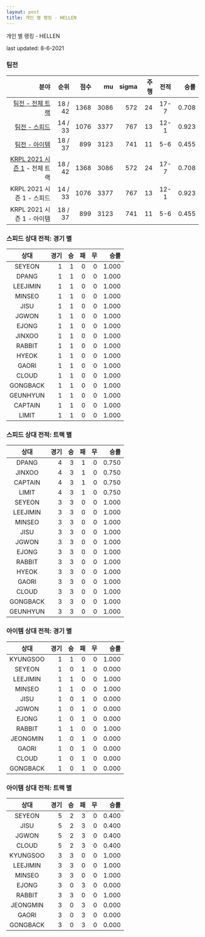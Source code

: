 ```yaml
---
layout: post
title: 개인 별 랭킹 - HELLEN
---
```



개인 별 랭킹 - HELLEN


last updated: 8-6-2021


### 팀전

| 분야 | 순위 | 점수 | mu | sigma | 주행 | 전적 | 승률 |
|---:|---:|---:|---:|---:|---:|:---:|---:|
| [팀전 - 전체 트랙](../team-full) | 18 / 42 | 1368 | 3086 | 572 | 24 | 17-7 | 0.708 |
| [팀전 - 스피드](../team-speed) | 14 / 33 | 1076 | 3377 | 767 | 13 | 12-1 | 0.923 |
| [팀전 - 아이템](../team-item) | 18 / 37 | 899 | 3123 | 741 | 11 | 5-6 | 0.455 |
| [KRPL 2021 시즌 1](../teams-t2021_1) - 전체 트랙 | 18 / 42 | 1368 | 3086 | 572 | 24 | 17-7 | 0.708 |
| KRPL 2021 시즌 1 - 스피드 | 14 / 33 | 1076 | 3377 | 767 | 13 | 12-1 | 0.923 |
| KRPL 2021 시즌 1 - 아이템 | 18 / 37 | 899 | 3123 | 741 | 11 | 5-6 | 0.455 |

### 스피드 상대 전적: 경기 별

| 상대 | 경기 | 승 | 패 | 무 | 승률 |
|:---:|---:|---:|---:|---:|---:|
| SEYEON | 1 | 1 | 0 | 0 | 1.000 |
| DPANG | 1 | 1 | 0 | 0 | 1.000 |
| LEEJIMIN | 1 | 1 | 0 | 0 | 1.000 |
| MINSEO | 1 | 1 | 0 | 0 | 1.000 |
| JISU | 1 | 1 | 0 | 0 | 1.000 |
| JGWON | 1 | 1 | 0 | 0 | 1.000 |
| EJONG | 1 | 1 | 0 | 0 | 1.000 |
| JINXOO | 1 | 1 | 0 | 0 | 1.000 |
| RABBIT | 1 | 1 | 0 | 0 | 1.000 |
| HYEOK | 1 | 1 | 0 | 0 | 1.000 |
| GAORI | 1 | 1 | 0 | 0 | 1.000 |
| CLOUD | 1 | 1 | 0 | 0 | 1.000 |
| GONGBACK | 1 | 1 | 0 | 0 | 1.000 |
| GEUNHYUN | 1 | 1 | 0 | 0 | 1.000 |
| CAPTAIN | 1 | 1 | 0 | 0 | 1.000 |
| LIMIT | 1 | 1 | 0 | 0 | 1.000 |

### 스피드 상대 전적: 트랙 별

| 상대 | 경기 | 승 | 패 | 무 | 승률 |
|:---:|---:|---:|---:|---:|---:|
| DPANG | 4 | 3 | 1 | 0 | 0.750 |
| JINXOO | 4 | 3 | 1 | 0 | 0.750 |
| CAPTAIN | 4 | 3 | 1 | 0 | 0.750 |
| LIMIT | 4 | 3 | 1 | 0 | 0.750 |
| SEYEON | 3 | 3 | 0 | 0 | 1.000 |
| LEEJIMIN | 3 | 3 | 0 | 0 | 1.000 |
| MINSEO | 3 | 3 | 0 | 0 | 1.000 |
| JISU | 3 | 3 | 0 | 0 | 1.000 |
| JGWON | 3 | 3 | 0 | 0 | 1.000 |
| EJONG | 3 | 3 | 0 | 0 | 1.000 |
| RABBIT | 3 | 3 | 0 | 0 | 1.000 |
| HYEOK | 3 | 3 | 0 | 0 | 1.000 |
| GAORI | 3 | 3 | 0 | 0 | 1.000 |
| CLOUD | 3 | 3 | 0 | 0 | 1.000 |
| GONGBACK | 3 | 3 | 0 | 0 | 1.000 |
| GEUNHYUN | 3 | 3 | 0 | 0 | 1.000 |

### 아이템 상대 전적: 경기 별

| 상대 | 경기 | 승 | 패 | 무 | 승률 |
|:---:|---:|---:|---:|---:|---:|
| KYUNGSOO | 1 | 1 | 0 | 0 | 1.000 |
| SEYEON | 1 | 0 | 1 | 0 | 0.000 |
| LEEJIMIN | 1 | 1 | 0 | 0 | 1.000 |
| MINSEO | 1 | 1 | 0 | 0 | 1.000 |
| JISU | 1 | 0 | 1 | 0 | 0.000 |
| JGWON | 1 | 0 | 1 | 0 | 0.000 |
| EJONG | 1 | 0 | 1 | 0 | 0.000 |
| RABBIT | 1 | 1 | 0 | 0 | 1.000 |
| JEONGMIN | 1 | 0 | 1 | 0 | 0.000 |
| GAORI | 1 | 0 | 1 | 0 | 0.000 |
| CLOUD | 1 | 0 | 1 | 0 | 0.000 |
| GONGBACK | 1 | 0 | 1 | 0 | 0.000 |

### 아이템 상대 전적: 트랙 별

| 상대 | 경기 | 승 | 패 | 무 | 승률 |
|:---:|---:|---:|---:|---:|---:|
| SEYEON | 5 | 2 | 3 | 0 | 0.400 |
| JISU | 5 | 2 | 3 | 0 | 0.400 |
| JGWON | 5 | 2 | 3 | 0 | 0.400 |
| CLOUD | 5 | 2 | 3 | 0 | 0.400 |
| KYUNGSOO | 3 | 3 | 0 | 0 | 1.000 |
| LEEJIMIN | 3 | 3 | 0 | 0 | 1.000 |
| MINSEO | 3 | 3 | 0 | 0 | 1.000 |
| EJONG | 3 | 0 | 3 | 0 | 0.000 |
| RABBIT | 3 | 3 | 0 | 0 | 1.000 |
| JEONGMIN | 3 | 0 | 3 | 0 | 0.000 |
| GAORI | 3 | 0 | 3 | 0 | 0.000 |
| GONGBACK | 3 | 0 | 3 | 0 | 0.000 |
